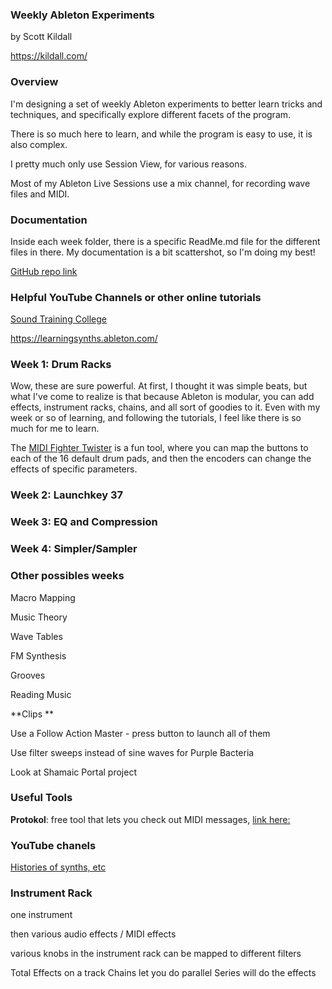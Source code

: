 ### Weekly Ableton Experiments

by Scott Kildall

[https://kildall.com/
](https://kildall.com/)


### Overview

I'm designing a set of weekly Ableton experiments to better learn tricks and techniques, and specifically explore different facets of the program.

There is so much here to learn, and while the program is easy to use, it is also complex.

I pretty much only use Session View, for various reasons.

Most of my Ableton Live Sessions use a mix channel, for recording wave files and MIDI.

### Documentation

Inside each week folder, there is a specific ReadMe.md file for the different files in there. My documentation is a bit scattershot, so I'm doing my best! 

[GitHub repo link](https://github.com/scottkildall/WeeklyAbeltonExperiments)


### Helpful YouTube Channels or other online tutorials

[Sound Training College](https://www.youtube.com/@soundtrainingcollege)


https://learningsynths.ableton.com/



### Week 1: Drum Racks

Wow, these are sure powerful. At first, I thought it was simple beats, but what I've come to realize is that because Ableton is modular, you can add effects, instrument racks, chains, and all sort of goodies to it. Even with my week or so of learning, and following the tutorials, I feel like there is so much for me to learn.

The [MIDI Fighter Twister](https://store.djtechtools.com/products/midi-fighter-twister) is a fun tool, where you can map the buttons to each of the 16 default drum pads, and then the encoders can change the effects of specific parameters.


### Week 2: Launchkey 37

### Week 3: EQ and Compression


### Week 4: Simpler/Sampler



### Other possibles weeks



Macro Mapping

Music Theory

Wave Tables

FM Synthesis

Grooves

Reading Music

**Clips **

Use a Follow Action
Master - press button to launch all of them


Use filter sweeps instead of sine waves for Purple Bacteria

Look at Shamaic Portal project


### Useful Tools

**Protokol**: free tool that lets you check out MIDI messages, [link here:](https://hexler.net/protokol) 

### YouTube chanels

[Histories of synths, etc
](https://www.youtube.com/@soundfly)


### Instrument Rack

one instrument

then various audio effects / MIDI effects

various knobs in the instrument rack can be mapped to different filters

Total Effects on a track
Chains let you do parallel
Series will do the effects

